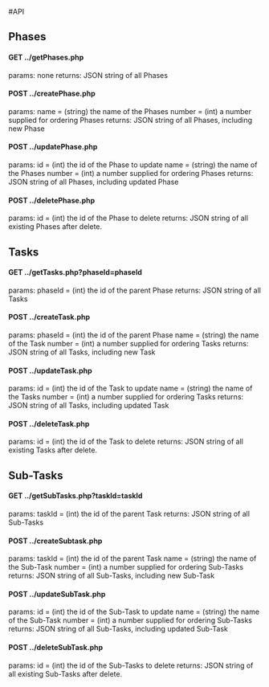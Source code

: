 
#API


## Phases
#### GET ../getPhases.php
params: none
returns: JSON string of all Phases

#### POST ../createPhase.php
params:
name = (string) the name of the Phases
number = (int) a number supplied for ordering Phases
returns:  JSON string of all Phases, including new Phase

#### POST ../updatePhase.php
params:
id = (int) the id of the Phase to update
name = (string) the name of the Phases
number = (int) a number supplied for ordering Phases
returns:  JSON string of all Phases, including updated Phase

#### POST ../deletePhase.php
params:
id = (int) the id of the Phase to delete
returns:  JSON string of all existing Phases after delete.


## Tasks

#### GET ../getTasks.php?phaseId=phaseId
params:
phaseId = (int) the id of the parent Phase
returns: JSON string of all Tasks

#### POST ../createTask.php
params:
phaseId = (int) the id of the parent Phase
name = (string) the name of the Task
number = (int) a number supplied for ordering Tasks
returns:  JSON string of all Tasks, including new Task

#### POST ../updateTask.php
params:
id = (int) the id of the Task to update
name = (string) the name of the Tasks
number = (int) a number supplied for ordering Tasks
returns:  JSON string of all Tasks, including updated Task

#### POST ../deleteTask.php
params:
id = (int) the id of the Task to delete
returns:  JSON string of all existing Tasks after delete.

## Sub-Tasks

#### GET ../getSubTasks.php?taskId=taskId
params:
taskId = (int) the id of the parent Task
returns: JSON string of all Sub-Tasks

#### POST ../createSubtask.php
params:
taskId = (int) the id of the parent Task
name = (string) the name of the Sub-Task
number = (int) a number supplied for ordering Sub-Tasks
returns:  JSON string of all Sub-Tasks, including new Sub-Task

#### POST ../updateSubTask.php
params:
id = (int) the id of the Sub-Task to update
name = (string) the name of the Sub-Task
number = (int) a number supplied for ordering Sub-Tasks
returns:  JSON string of all Sub-Tasks, including updated Sub-Task

#### POST ../deleteSubTask.php
params:
id = (int) the id of the Sub-Tasks to delete
returns:  JSON string of all existing Sub-Tasks after delete.

